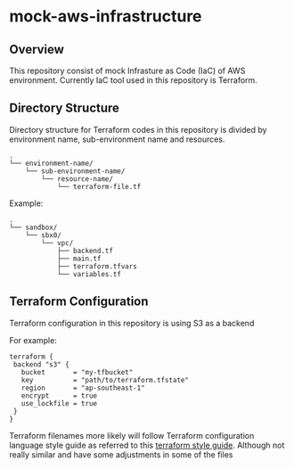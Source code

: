 # mock-aws-infrastructure

## Overview

This repository consist of mock Infrasture as Code (IaC) of AWS environment. Currently IaC tool used in this repository is Terraform.

## Directory Structure

Directory structure for Terraform codes in this repository is divided by environment name, sub-environment name and resources.

```
.
└── environment-name/
    └── sub-environment-name/
        └── resource-name/
            └── terraform-file.tf
```

Example:

```
.
└── sandbox/
    └── sbx0/
        └── vpc/
            ├── backend.tf
            ├── main.tf
            ├── terraform.tfvars
            └── variables.tf
```

## Terraform Configuration

Terraform configuration in this repository is using S3 as a backend

For example:

 ```
 terraform {
  backend "s3" {
    bucket       = "my-tfbucket"
    key          = "path/to/terraform.tfstate"
    region       = "ap-southeast-1"
    encrypt      = true
    use_lockfile = true
  }
}
```

Terraform filenames more likely will follow Terraform configuration language style guide as referred to this [terraform style guide](https://developer.hashicorp.com/terraform/language/style). Although not really similar and have some adjustments in some of the files
